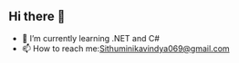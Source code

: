 ## Hi there 👋
- 🌱 I’m currently learning .NET and C#
- 📫 How to reach me:Sithuminikavindya069@gmail.com

<!--
**kavindyaaa/kavindyaaa** is a ✨ _special_ ✨ repository because its `README.md` (this file) appears on your GitHub profile.

Here are some ideas to get you started:

- 🔭 I’m currently working on ...

- 👯 I’m looking to collaborate on ...
- 🤔 I’m looking for help with ...
- 💬 Ask me about ...

- 😄 Pronouns: ...
- ⚡ Fun fact: ...
-->
